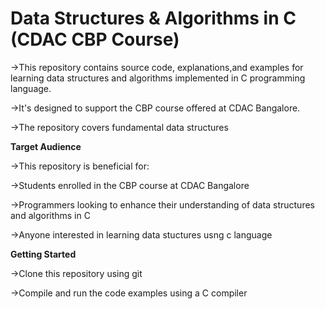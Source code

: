 # Data Structures & Algorithms in C (CDAC CBP Course)

->This repository contains source code, explanations,and examples for learning data structures and algorithms implemented in C programming language. 

->It's designed to support the CBP course offered at CDAC Bangalore.

->The repository covers fundamental data structures

**Target Audience**

->This repository is beneficial for:

->Students enrolled in the CBP course at CDAC Bangalore

->Programmers looking to enhance their understanding of data structures and algorithms in C

->Anyone interested in learning data stuctures usng c language

**Getting Started**

->Clone this repository using git

->Compile and run the code examples using a C compiler


